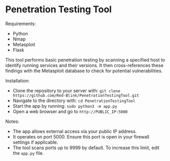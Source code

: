 # Penetration Testing Tool

Requirements:
- Python
- Nmap
- Metasploit
- Flask

This tool performs basic penetration testing by scanning a specified host to identify running services and their versions. It then cross-references these findings with the Metasploit database to check for potential vulnerabilities.

Installation:
- Clone the repository to your server with: `git clone https://github.com/Red-Blink/PenetrationTestingTool.git`
- Navigate to the directory with: `cd PenetrationTestingTool`
- Start the app by running: `sudo python3 -m app.py`
- Open a web browser and go to `http://PUBLIC_IP:5000`

Notes:
- The app allows external access via your public IP address.
- It operates on port 5000. Ensure this port is open in your firewall settings if applicable.
- The tool scans ports up to 9999 by default. To increase this limit, edit the `app.py` file.
